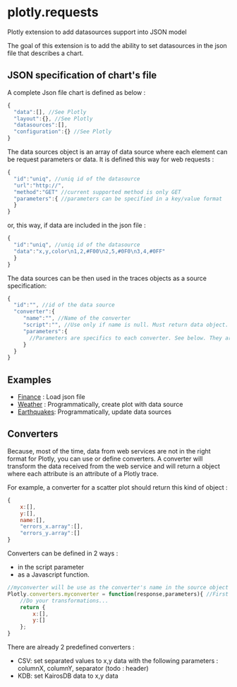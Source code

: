 # plotly.requests
Plotly extension to add datasources support into JSON model

The goal of this extension is to add the ability to set datasources in the json file that describes a chart.

## JSON specification of chart's file

A complete Json file chart is defined as below :

```javascript
{
  "data":[], //See Plotly
  "layout":{}, //See Plotly
  "datasources":[],
  "configuration":{} //See Plotly
}
```

The data sources object is an array of data source where each element can be request parameters or data.
It is defined this way for web requests :

```javascript
{
  "id":"uniq", //uniq id of the datasource
  "url":"http://",
  "method":"GET" //current supported method is only GET
  "parameters":{ //parameters can be specified in a key/value format
  }
}
```

or, this way, if data are included in the json file :

```javascript
{
  "id":"uniq", //uniq id of the datasource
  "data":"x,y,color\n1,2,#F00\n2,5,#0F0\n3,4,#0FF"
  }
}
```

The data sources can be then used in the traces objects as a source specification:
```javascript
{
  "id":"", //id of the data source
  "converter":{
     "name":"", //Name of the converter
     "script":"", //Use only if name is null. Must return data object. See below
     "parameters":{
       //Parameters are specifics to each converter. See below. They are also passed as arguments to the function defined in the script attribute
     }
  }
}
```

## Examples
* [Finance](https://bl.ocks.org/adeliz/b46591ef00d54ba24d1cd554ea86fa20) : Load json file
* [Weather](https://bl.ocks.org/adeliz/a3603ba0dc1b1f9869f51f9f46e120dd) : Programmatically, create plot with data source
* [Earthquakes](https://bl.ocks.org/adeliz/0c948773b2641c722fe5e51acaa35585): Programmatically, update data sources

## Converters
Because, most of the time, data from web services are not in the right format for Plotly, you can use or define converters. A converter will transform the data received from the web service and will return a object where each attribute is an attribute of a Plotly trace.

For example, a converter for a scatter plot should return this kind of object :
```javascript
{
	x:[],
	y:[],
	name:[],
	"errors_x.array":[],
	"errors_y.array":[]
}
```

Converters can be defined in 2 ways :
* in the script parameter
* as a Javascript function. 

```javascript
//myconverter will be use as the converter's name in the source object of a trace 
Plotly.converters.myconverter = function(response,parameters){ //First argument is the web request reponseText, Second argument is the parameters defined in the trace object
	//Do your transformations...
	return {
		x:[],
		y:[]
	};
}
```
There are already 2 predefined converters :
* CSV: set separated values to x,y data with the following parameters : columnX, columnY, separator (todo : header)
* KDB: set KairosDB data to x,y data

